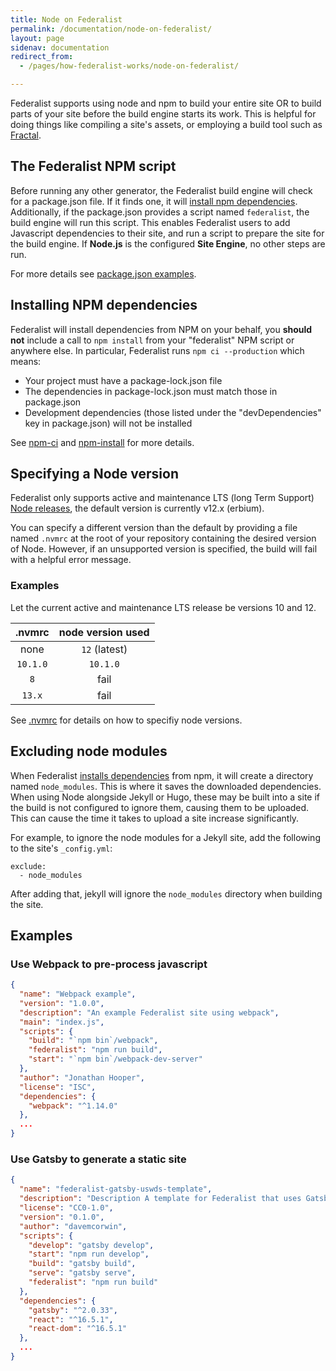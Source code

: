 ```yaml
---
title: Node on Federalist
permalink: /documentation/node-on-federalist/
layout: page
sidenav: documentation
redirect_from: 
  - /pages/how-federalist-works/node-on-federalist/

---
```


Federalist supports using node and npm to build your entire site OR to build parts of your site before the build engine starts its work.
This is helpful for doing things like compiling a site's assets, or employing a build tool such as [Fractal](https://github.com/frctl/fractal).

## The Federalist NPM script

Before running any other generator, the Federalist build engine will check for a package.json file. If it finds one, it will [install npm dependencies](#installing-npm-dependencies). Additionally, if the package.json provides a script named `federalist`, the build engine will run this script. This enables Federalist users to add Javascript dependencies to their site, and run a script to prepare the site for the build engine. If **Node.js** is the configured **Site Engine**, no other steps are run.

For more details see [package.json examples](#examples).

## Installing NPM dependencies

Federalist will install dependencies from NPM on your behalf, you **should not** include a call to `npm install` from your "federalist" NPM script or anywhere else. In particular, Federalist runs `npm ci --production` which means:
- Your project must have a package-lock.json file
- The dependencies in package-lock.json must match those in package.json
- Development dependencies (those listed under the "devDependencies" key in package.json) will not be installed

See [npm-ci](https://docs.npmjs.com/cli/ci) and [npm-install](https://docs.npmjs.com/cli/install) for more details.

## Specifying a Node version

Federalist only supports active and maintenance LTS (long Term Support) [Node releases](https://nodejs.org/en/about/releases/), the default version is currently v12.x (erbium).

You can specify a different version than the default by providing a file named `.nvmrc` at the root of your repository containing the desired version of Node. However, if an unsupported version is specified, the build will fail with a helpful error message. 

### Examples
Let the current active and maintenance LTS release be versions 10 and 12.

| .nvmrc | node version used |
|:------:|:-----------------:|
| none | `12` (latest) |
| `10.1.0` | `10.1.0` |
| `8` | fail |
| `13.x` | fail |

See [.nvmrc](https://github.com/nvm-sh/nvm#nvmrc) for details on how to specifiy node versions.

## Excluding node modules

When Federalist [installs dependencies](#installing-npm-dependencies) from npm, it will create a directory named `node_modules`. This is where it saves the downloaded dependencies. When using Node alongside Jekyll or Hugo, these may be built into a site if the build is not configured to ignore them, causing them to be uploaded. This can cause the time it takes to upload a site increase significantly.

For example, to ignore the node modules for a Jekyll site, add the following to the site's `_config.yml`:

```jekyll
exclude:
  - node_modules
```

After adding that, jekyll will ignore the `node_modules` directory when building the site.

## Examples
### Use Webpack to pre-process javascript

```json
{
  "name": "Webpack example",
  "version": "1.0.0",
  "description": "An example Federalist site using webpack",
  "main": "index.js",
  "scripts": {
    "build": "`npm bin`/webpack",
    "federalist": "npm run build",
    "start": "`npm bin`/webpack-dev-server"
  },
  "author": "Jonathan Hooper",
  "license": "ISC",
  "dependencies": {
    "webpack": "^1.14.0"
  },
  ...
}
```

### Use Gatsby to generate a static site

```json
{
  "name": "federalist-gatsby-uswds-template",
  "description": "Description A template for Federalist that uses Gatsby and USWDS 2.0",
  "license": "CC0-1.0",
  "version": "0.1.0",
  "author": "davemcorwin",
  "scripts": {
    "develop": "gatsby develop",
    "start": "npm run develop",
    "build": "gatsby build",
    "serve": "gatsby serve",
    "federalist": "npm run build"
  },
  "dependencies": {
    "gatsby": "^2.0.33",
    "react": "^16.5.1",
    "react-dom": "^16.5.1"
  },
  ...
}
```
